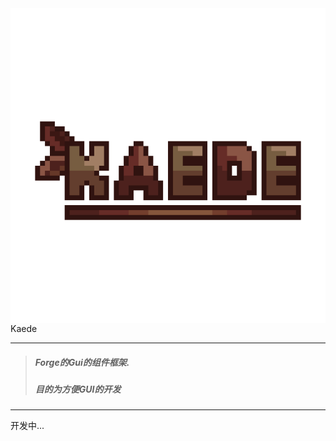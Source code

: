 <img src="https://github.com/DespairP/Kaede/blob/master/src/main/resources/logo.png" alt="Kaede" height="30%" style="margin: 0px auto" align="center"/>
<br/>Kaede

----
> ##### Forge的Gui的组件框架.
> ##### 目的为方便GUI的开发
---
开发中...